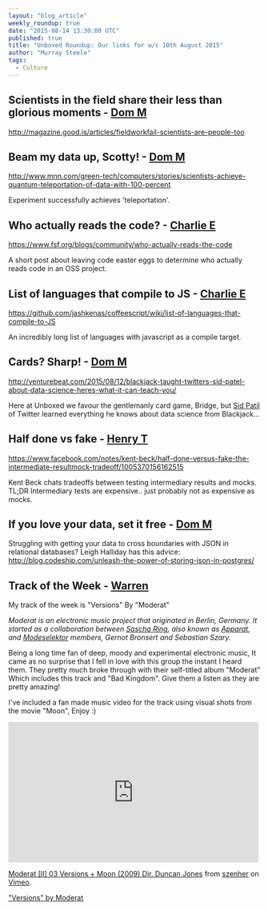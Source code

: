 ```yaml
---
layout: "blog_article"
weekly_roundup: true
date: "2015-08-14 13:30:00 UTC"
published: true
title: "Unboxed Roundup: Our links for w/c 10th August 2015"
author: "Murray Steele"
tags:
  - Culture
---
```


## Scientists in the field share their less than glorious moments - [Dom M](http://www.unboxedconsulting.com/people/dominic-mason)
http://magazine.good.is/articles/fieldworkfail-scientists-are-people-too

## Beam my data up, Scotty! - [Dom M](http://www.unboxedconsulting.com/people/dominic-mason)

http://www.mnn.com/green-tech/computers/stories/scientists-achieve-quantum-teleportation-of-data-with-100-percent

Experiment successfully achieves 'teleportation'.

## Who actually reads the code? - [Charlie E](http://www.unboxedconsulting.com/people/charlie-egan)

https://www.fsf.org/blogs/community/who-actually-reads-the-code

A short post about leaving code easter eggs to determine who actually reads code in  an OSS project.

## List of languages that compile to JS - [Charlie E](http://www.unboxedconsulting.com/people/charlie-egan)

https://github.com/jashkenas/coffeescript/wiki/list-of-languages-that-compile-to-JS

An incredibly long list of languages with javascript as a compile target.

## Cards? Sharp! - [Dom M](http://www.unboxedconsulting.com/people/dominic-mason)

http://venturebeat.com/2015/08/12/blackjack-taught-twitters-sid-patel-about-data-science-heres-what-it-can-teach-you/

Here at Unboxed we favour the gentlemanly card game, Bridge, but [Sid Patil](https://twitter.com/sidp1897) of Twitter learned everything he knows about data science from Blackjack...

## Half done vs fake - [Henry T](http://www.unboxedconsulting.com/people/henry-turner)

https://www.facebook.com/notes/kent-beck/half-done-versus-fake-the-intermediate-resultmock-tradeoff/1005370156162515

Kent Beck chats tradeoffs between testing intermediary results and mocks. TL;DR Intermediary tests are expensive.. just probably not as expensive as mocks.

## If you love your data, set it free - [Dom M](http://www.unboxedconsulting.com/people/dominic-mason)

Struggling with getting your data to cross boundaries with JSON in relational databases? Leigh Halliday has this advice: http://blog.codeship.com/unleash-the-power-of-storing-json-in-postgres/

## Track of the Week - [Warren](https://twitter.com/WarrenKHall)

My track of the week is "Versions" By "Moderat"

_Moderat is an electronic music project that originated in Berlin, Germany. It started as a collaboration between [Sascha Ring](http://www.wikiwand.com/en/Apparat_(musician)), also known as [Apparat](http://www.wikiwand.com/en/Apparat_(musician)), and [Modeselektor](http://www.wikiwand.com/en/Modeselektor) members, Gernot Bronsert and Sebastian Szary._

Being a long time fan of deep, moody and experimental electronic music, It came as no surprise that I fell in love with this group the instant I heard them.
They pretty much broke through with their self-titled album "Moderat" Which includes this track and "Bad Kingdom". Give them a listen as they are pretty amazing!

I've included a fan made music video for the track using visual shots from the movie "Moon", Enjoy :)

<iframe src="https://player.vimeo.com/video/69718628" width="500" height="281" frameborder="0" webkitallowfullscreen mozallowfullscreen allowfullscreen></iframe> <p><a href="https://vimeo.com/69718628">Moderat [II] 03 Versions + Moon (2009) Dir. Duncan Jones</a> from <a href="https://vimeo.com/user7559067">szenher</a> on <a href="https://vimeo.com">Vimeo</a>.</p>

["Versions" by Moderat](https://vimeo.com/69718628)

